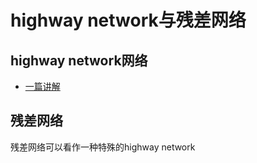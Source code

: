 # highway network与残差网络

## highway network网络

* [一篇讲解](https://blog.csdn.net/u012052268/article/details/80347344)


## 残差网络

残差网络可以看作一种特殊的highway network